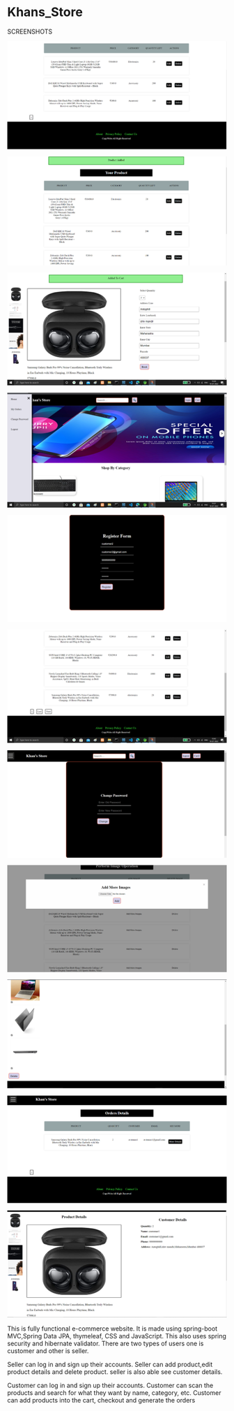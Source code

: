# Khans_Store

SCREENSHOTS



![](Screenshot/Screenshot%202022-07-19%20151127.png)

![](Screenshot/Screenshot%202022-07-19%20150913.png)

![](Screenshot/Screenshot%202022-07-19%20153108.png)

![](Screenshot/Screenshot%202022-07-19%20153750.png)

![](Screenshot/Screenshot%202022-07-19%20144039.png)


![](Screenshot/Screenshot%202022-07-19%20154313.png)

![](Screenshot/Screenshot%202022-07-19%20154033.png)

![](Screenshot/Screenshot%202022-07-19%20154425.png)

![](Screenshot/Screenshot%202022-07-19%20154515.png)

![](Screenshot/Screenshot%202022-07-19%20154712.png)

![](Screenshot/Screenshot%202022-07-19%20154745.png)

This is fully functional e-commerce website.
It is made using spring-boot MVC,Spring Data JPA, thymeleaf, CSS and JavaScript.
This also uses spring security and hibernate validator.
There are two types of users one is customer and other is seller.

Seller can log in and sign up their accounts.
Seller can add product,edit product details and delete product.
seller is also able see customer details.

Customer can log in and sign up their accounts.
Customer can scan the products and search for what they want by name, category, etc.
Customer can add products into the cart, checkout and generate the orders





